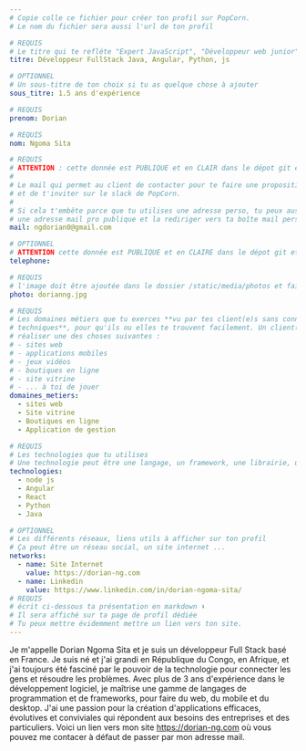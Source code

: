 ```yaml
---
# Copie colle ce fichier pour créer ton profil sur PopCorn.
# Le nom du fichier sera aussi l'url de ton profil

# REQUIS
# Le titre qui te refléte "Expert JavaScript", "Développeur web junior"
titre: Développeur FullStack Java, Angular, Python, js

# OPTIONNEL
# Un sous-titre de ton choix si tu as quelque chose à ajouter
sous_titre: 1.5 ans d'expérience

# REQUIS
prenom: Dorian

# REQUIS
nom: Ngoma Sita

# REQUIS
# ATTENTION : cette donnée est PUBLIQUE et en CLAIR dans le dépot git et sur le site
#
# Le mail qui permet au client de contacter pour te faire une proposition de projet
# et de t'inviter sur le slack de PopCorn.
#
# Si cela t'embête parce que tu utilises une adresse perso, tu peux aussi te créer
# une adresse mail pro publique et la rediriger vers ta boîte mail perso
mail: ngdorian0@gmail.com

# OPTIONNEL
# ATTENTION cette donnée est PUBLIQUE et en CLAIRE dans le dépot git et sur le site
telephone:

# REQUIS
# l'image doit être ajoutée dans le dossier /static/media/photos et faire moins de 100ko !
photo: dorianng.jpg

# REQUIS
# Les domaines métiers que tu exerces **vu par tes client(e)s sans connaissances
# techniques**, pour qu'ils ou elles te trouvent facilement. Un client(e) veut par exemple
# réaliser une des choses suivantes :
# - sites web
# - applications mobiles
# - jeux vidéos
# - boutiques en ligne
# - site vitrine
# - ... à toi de jouer
domaines_metiers:
  - sites web
  - Site vitrine
  - Boutiques en ligne
  - Application de gestion

# REQUIS
# Les technologies que tu utilises
# Une technologie peut être une langage, un framework, une librairie, un CMS ...
technologies:
  - node js
  - Angular
  - React 
  - Python
  - Java

# OPTIONNEL
# Les différents réseaux, liens utils à afficher sur ton profil
# Ça peut être un réseau social, un site internet ...
networks:
  - name: Site Internet
    value: https://dorian-ng.com
  - name: Linkedin
    value: https://www.linkedin.com/in/dorian-ngoma-sita/
# REQUIS
# écrit ci-dessous ta présentation en markdown ⬇️
# Il sera affiché sur ta page de profil dédiée
# Tu peux mettre évidemment mettre un lien vers ton site.
---
```


Je m'appelle Dorian Ngoma Sita et je suis un développeur Full Stack basé en France. Je suis né et j'ai grandi en République du Congo, en Afrique, et j'ai toujours été fasciné par le pouvoir de la technologie pour connecter les gens et résoudre les problèmes. Avec plus de 3 ans d'expérience dans le développement logiciel, je maîtrise une gamme de langages de programmation et de frameworks, pour faire du web, du mobile et du desktop. J'ai une passion pour la création d'applications efficaces, évolutives et conviviales qui répondent aux besoins des entreprises et des particuliers. 
Voici un lien vers mon site https://dorian-ng.com où vous pouvez me contacer à défaut de passer par mon adresse mail.